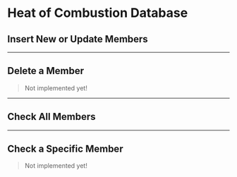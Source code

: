 # Heat of Combustion Database

## Insert New or Update Members


---


## Delete a Member

> Not implemented yet!


---


## Check All Members



---


## Check a Specific Member

> Not implemented yet!